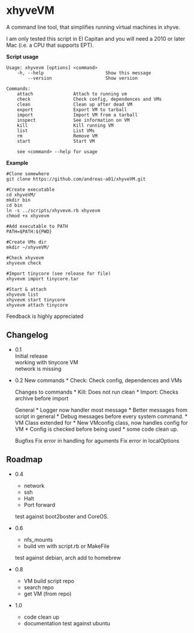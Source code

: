 xhyveVM
========
A command line tool, that simplifies running virtual machines in xhyve.

I am only tested this script in El Capitan and you will need a 2010 or later Mac (i.e. a CPU that supports EPT).


**Script usage**

    Usage: xhyvevm [options] <command>
        -h, --help                       Show this message
            --version                    Show version

    Commands:
    	attach			     Attach to running vm
    	check			     Check config, dependences and VMs
    	clean			     Clean up after dead VM
    	export			     Export VM to tarball
    	import			     Import VM from a tarball
    	inspect			     See information on VM
    	kill			     Kill running VM
    	list			     List VMs
    	rm  			     Remove VM
    	start			     Start VM

    	see <command> --help for usage


**Example**

    #Clone somewhere
    git clone https://github.com/andreas-a01/xhyveVM.git

    #Create executable
    cd xhyveVM/    
    mkdir bin   
    cd bin
    ln -s ../scripts/xhyvevm.rb xhyvevm
    chmod +x xhyvevm

    #Add executable to PATH
    PATH=$PATH:${PWD}

    #Create VMs dir
    mkdir ~/xhyveVM/

    #Check xhyvevm
    xhyvevm check

    #Import tinycore (see release for file)
    xhyvevm import tinycore.tar

    #Start & attach
    xhyvevm list
    xhyvevm start tinycore
    xhyvevm attach tinycore


Feedback is highly appreciated


Changelog
---------

* 0.1  
    Initial release  
    working with tinycore VM  
    network is missing  

* 0.2
    New commands
        * Check: Check config, dependences and VMs

    Changes to commands
        * Kill: Does not run clean
        * Import: Checks archive before import

    General
        * Logger now handler most message
        * Better messages from script in general
        * Debug messages before every system command.
        * VM Class extended for
        * New VMconfig class, now handles config for VM
        * Config is checked before being used
        * some code clean up.

    Bugfixs
        Fix error in handling for aguments
        Fix error in localOptions


Roadmap
-------

* 0.4
    * network
    * ssh
    * Halt
    * Port forward

    test against boot2boster and CoreOS.

* 0.6
    * nfs_mounts
    * build vm with script.rb or MakeFile

    test against debian, arch
    add to homebrew


* 0.8
    * VM build script repo
    * search repo
    * get VM (from repo)


* 1.0
    * code clean up
    * documentation
    test against ubuntu
